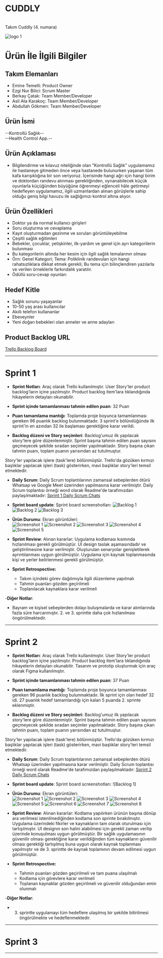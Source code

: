 # CUDDLY
<br>
Takım Cuddly (4. numara)

![logo 1](https://raw.githubusercontent.com/berkaycatak/cuddly/main/ProjectManagement/Sprint1Documents/cuddly.jpg)


# Ürün İle İlgili Bilgiler

## Takım Elemanları

- Emine Temelli: Product Owner
- Ezgi Nur Bilici: Scrum Master
- Berkay Çatak: Team Member/Developer
- Asil Ata Karakoç: Team Member/Developer
- Abdullah Gökmen: Team Member/Developer

## Ürün İsmi

--Kontrollü Sağlık--
<br>--Health Control App.--

## Ürün Açıklaması

- Bilgilendirme ve kılavuz niteliğinde olan "Kontrollü Sağlık" uygulamamız ile hastaneye gitmeden önce veya hastanede bulunurken yaşanan tüm kafa karışıklığına bir son veriyoruz. İçerisinde hangi ağrı için hangi birim ve doktordan randevu alınması gerektiğinden, oynanabilecek küçük oyunlarla küçüğünden büyüğüne öğrenmeyi eğlenceli hâle getirmeyi hedefleyen uygulamamız, ilgili uzmanlardan alınan görüşlerle sahip olduğu geniş bilgi havuzu ile sağlığımızı kontrol altına alıyor.

## Ürün Özellikleri

- Doktor ya da normal kullanıcı girişleri
- Soru oluşturma ve cevaplama
- Kayıt oluşturmadan gezinme ve soruları görüntüleyebilme
- Çeşitli sağlık eğitimleri
- Bebekler, çocuklar, yetişkinler, ilk-yardım ve genel için ayrı kategorilerin bulunması
- Bu kategorilerin altında her kesim için  ilgili sağlık temalarının olması
- Örn: Genel Kategori; Tema: Poliklinik randevuları için hangi rahatsızlıklara dikkat etmek gerekli; Bu tema için bilinçlendiren yazılarla ve verilen örneklerle farkındalık yaratılır.
- Ödüllü soru-cevap oyunları


## Hedef Kitle

- Sağlık sorunu yaşayanlar
- 10-50 yaş arası kullanıcılar
- Akıllı telefon kullananlar
- Ebeveynler
- Yeni doğan bebekleri olan anneler ve anne adayları


## Product Backlog URL

[Trello Backlog Board](https://trello.com/b/bjUdVQZT/cuddly-1sprint)

---

# Sprint 1

- **Sprint Notları**: Araç olarak Trello kullanılmıştır. User Story'ler product backlog'ların içine yazılmıştır. Product backlog item'lara tıklandığında hikayelerin detayları okunabilir.

- **Sprint içinde tamamlanması tahmin edilen puan**: 32 Puan

- **Puan tamamlama mantığı**: Toplamda proje boyunca tamamlanması gereken 96 puanlık backlog bulunmaktadır. 3 sprint'e bölündüğünde ilk sprint'in en azından 32 ile başlaması gerektiğine karar verildi.

- **Backlog düzeni ve Story seçimleri**: Backlog'umuz ilk yapılacak story'lere göre düzenlenmiştir. Sprint başına tahmin edilen puan sayısını geçmeyecek şekilde sıradan seçimler yapılmaktadır. Story başına çıkan tahmin puanı, toplam puanın yarısından az tutulmuştur. 

Story'ler yapılacak işlere (task'lere) bölünmüştür. Trello'da gözüken kırmızı başlıklar yapılacak işleri (task) gösterirken, mavi başlıklar story'leri temsil etmektedir.

- **Daily Scrum**: Daily Scrum toplantılarının zamansal sebeplerden ötürü Whatsap ve Google Meet üzerinden yapılmasına karar verilmiştir. Daily Scrum toplantısı örneği word olarak Readme'de tarafımızdan paylaşılmaktadır: [Sprint 1 Daily Scrum Chats](https://github.com/berkaycatak/cuddly/blob/main/ProjectManagement/Sprint1Documents/DailyScrumMeetingNotesSprint1.docx?raw=true)

- **Sprint board update**: Sprint board screenshotları: 
![Backlog 1](https://raw.githubusercontent.com/berkaycatak/cuddly/main/ProjectManagement/Sprint1Documents/backlog-1.png)
![Backlog 2](https://raw.githubusercontent.com/berkaycatak/cuddly/main/ProjectManagement/Sprint1Documents/backlog-2.png)
![Backlog 3](https://raw.githubusercontent.com/berkaycatak/cuddly/main/ProjectManagement/Sprint1Documents/backlog-3.png)



- **Ürün Durumu**: Ekran görüntüleri: <br>
![Screenshot 1](https://raw.githubusercontent.com/berkaycatak/cuddly/main/ProjectManagement/Sprint1Documents/KontrollüSağlık-1.jpg) 
![Screenshot 2](https://raw.githubusercontent.com/berkaycatak/cuddly/main/ProjectManagement/Sprint1Documents/KontrollüSağlık-2.jpg) 
![Screenshot 3](https://raw.githubusercontent.com/berkaycatak/cuddly/main/ProjectManagement/Sprint1Documents/KontrollüSağlık-3.jpg) 
![Screenshot 4](https://raw.githubusercontent.com/berkaycatak/cuddly/main/ProjectManagement/Sprint1Documents/KontrollüSağlık-4.jpg) 
![Screenshot 5](https://raw.githubusercontent.com/berkaycatak/cuddly/main/ProjectManagement/Sprint1Documents/KontrollüSağlık-5.jpg) 
  

- **Sprint Review**: 
Alınan kararlar: Uygulama kodlaması kısmında hızlanılması gerekli görülmüştür. UI design taslak aşamasındadır ve geliştirilmesine karar verilmiştir. Oluşturulan senaryolar genişletilerek ayrıntılanması uygun görülmüştür. Uygulama için kaynak toplanmasında kişi ve yerler belirlenmesi gerekli görülmüştür.

- **Sprint Retrospective:**
  - Takım içindeki görev dağılımıyla ilgili düzenleme yapılmalı
  - Tahmin puanları gözden geçirilmeli
  - Toplanılacak kaynaklara karar verilmeli
  
-**Diğer Notlar**:
- Bayram ve kişisel sebeplerden dolayı buluşmalarda ve karar alımlarında fazla süre harcanmıştır. 2. ve 3. sprintte daha çok hızlanılması öngörülmektedir.

---

# Sprint 2

- **Sprint Notları**: Araç olarak Trello kullanılmıştır. User Story'ler product backlog'ların içine yazılmıştır. Product backlog item'lara tıklandığında hikayelerin detayları okunabilir. Tasarım ve prototip oluşturmak için araç olarak Figma kullanılmıştır.

- **Sprint içinde tamamlanması tahmin edilen puan**: 37 Puan

- **Puan tamamlama mantığı**: Toplamda proje boyunca tamamlanması gereken 96 puanlık backlog bulunmaktadır. İlk sprint için olan hedef 32 idi. 27 puanlık hedef tamamlandığı için kalan 5 puanda 2. sprinte eklenmiştir.

- **Backlog düzeni ve Story seçimleri**: Backlog'umuz ilk yapılacak story'lere göre düzenlenmiştir. Sprint başına tahmin edilen puan sayısını geçmeyecek şekilde sıradan seçimler yapılmaktadır. Story başına çıkan tahmin puanı, toplam puanın yarısından az tutulmuştur. 

Story'ler yapılacak işlere (task'lere) bölünmüştür. Trello'da gözüken kırmızı başlıklar yapılacak işleri (task) gösterirken, mavi başlıklar story'leri temsil etmektedir.

- **Daily Scrum**: Daily Scrum toplantılarının zamansal sebeplerden ötürü Whatsap üzerinden yapılmasına karar verilmiştir. Daily Scrum toplantısı örneği word olarak Readme'de tarafımızdan paylaşılmaktadır: [Sprint 2 Daily Scrum Chats](https://github.com/berkaycatak/cuddly/blob/main/ProjectManagement/Sprint1Documents/DailyScrumMeetingNotesSprint-2.docx)

- **Sprint board update**: Sprint board screenshotları: 
![Backlog 1]

- **Ürün Durumu**: Ekran görüntüleri: <br>
![Screenshot 1 ](https://github.com/berkaycatak/cuddly/blob/main/ProjectManagement/Sprint1Documents/1-2.Sprint-Kontroll%C3%BC_Sa%C4%9Fl%C4%B1k.png)
![Screenshot 2 ](https://github.com/berkaycatak/cuddly/blob/main/ProjectManagement/Sprint1Documents/2-2.Sprint-Kontroll%C3%BC_Sa%C4%9Fl%C4%B1k.png)
![Screenshot 3 ](https://github.com/berkaycatak/cuddly/blob/main/ProjectManagement/Sprint1Documents/3-2.Sprint-Kontroll%C3%BC_Sa%C4%9Fl%C4%B1k.png)
![Screenshot 4 ](https://github.com/berkaycatak/cuddly/blob/main/ProjectManagement/Sprint1Documents/4-2.Sprint-Kontroll%C3%BC_Sa%C4%9Fl%C4%B1k.png)
![Screenshot 5 ](https://github.com/berkaycatak/cuddly/blob/main/ProjectManagement/Sprint1Documents/5-2.Sprint-Kontroll%C3%BC_Sa%C4%9Fl%C4%B1k.png)
![Screenshot 6 ](https://github.com/berkaycatak/cuddly/blob/main/ProjectManagement/Sprint1Documents/6-2.Sprint-Kontroll%C3%BC_Sa%C4%9Fl%C4%B1k.png)
![Screenshot 7 ](https://github.com/berkaycatak/cuddly/blob/main/ProjectManagement/Sprint1Documents/7-2.Sprint-Kontroll%C3%BC_Sa%C4%9Fl%C4%B1k.png)
![Screenshot 8 ](https://github.com/berkaycatak/cuddly/blob/main/ProjectManagement/Sprint1Documents/8-2.Sprint-Kontroll%C3%BC_Sa%C4%9Fl%C4%B1k.png)

- **Sprint Review**: 
Alınan kararlar: Kodlama yapılırken ürünün başına dönüp ara verilmesi istenilmediğinden kodlama son sprinte bırakılmıştır. Uygulama üzerindeki fikirler ve kaynakların tam olarak oturulması için tartışılmıştır. UI designın son halini alabilmesi için gerekli zaman verilip üzerinde konuşulması uygun görülmüştür. Bir sağlık uygulamasının güvenilir olması gerektiğine karar verildiğinden tüm kaynakların güvenilir olması gerektiği tartışılmış buna uygun olarak kaynak toplanması yapılmıştır ve de 3. sprintte de kaynak toplamının devam edilmesi uygun görülmüştür.

- **Sprint Retrospective:**
  - Tahmin puanları gözden geçirilmeli ve tam puana ulaşılmalı
  - Kodlama için görevlere karar verilmeli
  - Toplanan kaynaklar gözden geçirilmeli ve güvenilir olduğundan emin olunmalı
  
-**Diğer Notlar**:
- 3. sprintte uygulamayı tüm hedeflere ulaşılmış bir şekilde bitirilmesi öngörülmekte ve hedeflenmektedir.

---

# Sprint 3

---
